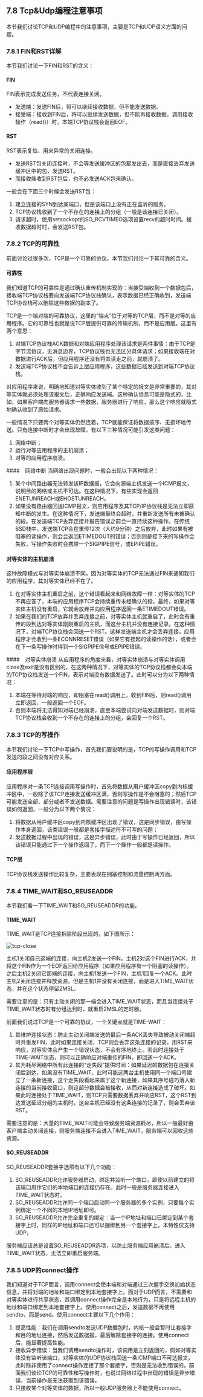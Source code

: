 ## 7.8 Tcp&Udp编程注意事项
本节我们讨论TCP和UDP编程中的注意事项，主要是TCP和UDP语义方面的问题。

### 7.8.1 FIN和RST详解
本节我们讨论一下FIN和RST的含义：
#### FIN
FIN表示完成发送任务，不代表连接关闭。
* 发送端：发送FIN后，将可以继续接收数据，但不能发送数据。
* 接受端：接收到FIN后，将可以继续发送数据，但不能再接收数据。调用接收操作（read()）时，本端TCP协议栈会返回EOF。

#### RST
RST表示复位、用来异常的关闭连接。
* 发送RST包关闭连接时，不会等发送缓冲区的包都发出去，而是直接丢弃发送缓冲区中的包，发送RST。
* 而接收端收到RST包后，也不必发送ACK包来确认。

一般会在下面三个时候会发送RST包：
1. 建立连接的SYN到达某端口，但是该端口上没有正在监听的服务。
2. TCP协议栈收到了一个不存在的连接上的分组（一般是该连接已关闭）。
3. 请求超时，使用setsockopt的SO_RCVTIMEO选项设置recv的超时时间。接收数据超时时，会发送RST包。

### 7.8.2 TCP的可靠性
前面讨论过很多次，TCP是一个可靠的协议。本节我们讨论一下其可靠的含义。

#### 可靠性
我们知道TCP的可靠性是通过确认重传机制实现的：当接受端收到一个数据包后，接收端TCP协议栈要向发送端TCP协议栈确认，表示数据已经正确收到，发送端TCP协议栈可以删除这些数据的副本了。

TCP是一个端对端的可靠协议，这里的“端点”位于对等的TCP层，而不是对等的应用程序。它的可靠性也就是说TCP层提供可靠的传输机制，而不是应用层。这里有两个意思：
1. 对端TCP协议栈ACK数据和对端应用程序处理该请求是两件事情：由于TCP是字节流协议，无消息边界，TCP协议栈也无法区分具体请求；如果接收端在对数据进行ACK后，但应用程序还没有将其读走之前，就崩溃了。
2. 发送端TCP协议栈不会告诉上层应用程序，这些数据已经发送到对端TCP协议栈。

对应用程序来说，明确地知道对等实体收到了某个特定的报文是非常重要的，其对等实体就必须处理该报文后，正确响应发送端。这种确认信息可能是隐式的，比如，如果客户端向服务器请求一些数据，服务器进行了响应，那么这个响应就隐式地确认收到了原始请求。

一般情况下只要两个对等实体仍然连着，TCP就能保证将数据按序、无损坏地传送。只有连接中断时才会出现故障。有以下三种情况可能引发这类问题：
1. 网络中断；
2. 运行对等应用程序的主机崩溃；
3. 对等的应用程序崩溃。

####　网络中断
当网络出现问题时，一般会出现以下两种情况：
1. 某个中间路由器无法转发该IP数据报，它会向源端主机发送一个ICMP报文，说明目的网络或主机不可达。在这种情况下，有些实现会返回ENETUNREACH或EHOSTUNREACH。
2. 如果没有路由器回送ICMP报文，则应用程序及其TCP/IP协议栈是无法立即获知中断的发生。在这种情况下，发送端最终会超时，并重新发送所有未被确认的段。在发送端TCP丢弃连接并报告错误之前会一直持续这种操作。在传统BSD栈中，发送端TCP会在重传12次（大约9分钟）之后放弃，此时如果有被阻塞的读操作，则会会返回ETIMEDOUT的错误；否则则是接下来的写操作会失败，写操作失败时会携带一个SIGPIPE信号，或EPIPE错误。

#### 对等实体的主机崩溃
这种故障模式与对等实体崩溃不同，因为对等实体的TCP无法通过FIN来通知我们的应用程序，其对等实体已经不在了。
1. 在对等实体主机重启之前，这个错误看起来和网络故障一样：对等实体的TCP不再应答了，本端的应用程序TCP会持续重传未经确认的段，最终，如果对等实体主机没有重启，它就会放弃并向应用程序返回一条ETIMEDOUT错误。
2. 如果在我们的TCP放弃并丢弃连接之前，对等实体主机就重启了，此时会有重传的段到达对等实体刚刚重启的主机，而这台主机并没有连接记录。在这种情况下，对端TCP协议栈会回送一个RST。这样发送端主机才会丢弃连接，应用程序才会收到一条ECONNRESET错误（如果它有挂起的读操作的话），或者会在下一条写操作时得到一个SIGPIPE信号或EPIPE错误。

####　对等实体崩溃
从应用程序的角度来看，对等实体崩溃与对等实体调用close及exit是没有区别的，在这两种情况下，对等实体的TCP协议栈都会向本端的TCP协议栈发送一个FIN，表示对端没有数据发送了。此时可以分为以下两种情况：
1. 本端在等待对端的响应，即阻塞在read()调用上，收到FIN后，则read()调用立即返回，一般返回一个EOF。
2. 否则本端将无法得知对端已经崩溃，直至本端尝试向对端发送数据时，则对端TCP协议栈会收到一个不存在的连接上的分组，会回复一个RST。

### 7.8.3 TCP的写操作
本节我们讨论一下TCP中写操作，首先我们要说明的是，TCP的写操作调用和TCP发送的段之间没有对应关系。

#### 应用程序层
应用程序对一条TCP连接调用写操作时，首先将数据从用户缓冲区copy到内核缓冲区中，一般除了该TCP连接发送缓冲区满，否则写操作是不会阻塞的；然后TCP可能发送全部、部分或者不发送数据。需要注意的问题是写操作出现错误时，该错误如何返回，一般分为以下两个情况：
1. 将数据从用户缓冲区copy到内核缓冲区出现了错误，这是同步错误，由写操作本身返回，该类错误一般都是套接字描述符不可写的问题；
2. 发送数据过程中出现的错误，这是异步错误，此时由于写操作已经返回，所以该错误只能通过下一个操作返回了，而下一个操作一般都是读操作。

#### TCP层
TCP协议栈发送操作比较复杂，主要表现在拥塞控制和流量控制两方面。

### 7.8.4 TIME_WAIT和SO_REUSEADDR
本节我们看一下TIME_WAIT和SO_REUSEADDR的功能。

#### TIME_WAIT
TIME_WAIT是TCP连接拆除阶段出现的，如下图所示：

![tcp-close](../img/7-8-tcp-close.png)

主机1关闭自己这端的连接，向主机2发送一个FIN。主机2对这个FIN进行ACK，并将这个FIN作为一个EOF返回给应用程序（如果应用程序有一个阻塞的读操作）。之后主机2关闭它那端的连接，向主机1发送一个FIN，主机1回复一个ACK。此时主机2关闭连接并释放资源，但是主机1并没有关闭连接，而是进入TIME_WAIT状态，并在这个状态停留2MSL。

需要注意的是：只有主动关闭的那一端会进入TIME_WAIT状态，而且当连接处于TIME_WAIT状态时有分组达到时，就重启2MSL的定时器。

前面我们说过TCP是一个可靠的协议，一个关键点就是TIME-WAIT：
1. 其维护连接状态：防止主动关闭端发送的最后一条ACK丢失导致被动关闭端超时并重发FIN，此时如果连接关闭，TCP则会丢弃这条连接的记录，用RST来响应，对等实体会产生一个错误状态，不会有序地终止。若此时连接处于TIME-WAIT状态，则可以正确响应对端重传的FIN，即回送一个ACK。
2. 其为耗尽网络中所有此连接的“走失段”提供时间：如果延迟的数据包在连接关闭后到达，如果没有TIME_WAIT，此时可能这两台主机使用同一个端口号建立了一条新连接，这个走失段看起来属于这个新连接，如果其序号碰巧落入新连接的当前接收窗口，则这部分数据会被接收，从而对新连接造成了破坏。如果此时连接处于TIME_WAIT，则TCP只需要数据丢弃并响应RST，这个RST到达发送延迟分组的主机时，这台主机已经没有这条连接的记录了，则会丢弃该RST。

需要注意的是：大量的TIME_WAIT可能会导致服务端资源耗尽，所以一般最好由客户端主动关闭连接，则服务端连接不会进入TIME_WAIT，服务端可以回收这些资源。

#### SO_REUSEADDR
SO_REUSEADDR套接字选项有以下几个功能：
1. SO_REUSEADDR允许服务器启动，绑定并监听一个端口，即使以前建立的将该端口用作它们的本地端口的连接仍存在。此时一般是服务器连接进入TIME_WAIT状态时。
2. SO_REUSEADDR允许同一个端口启动同一个服务器的多个实例，只要每个实例绑定一个不同的本地IP地址即可。
3. SO_REUSEADDR允许完全重复的绑定：当一个IP地址和端口已绑定到某个套接字上时，同样的IP地址和端口还可以捆绑到另一个套接字上，本特性仅支持UDP。

服务端应该总是设置SO_REUSEADDR选项，以防止服务端应用崩溃后，进入TIME_WAIT状态，无法立即重启服务端。

### 7.8.5 UDP的connect操作
我们知道对于TCP而言，调用connect会使本端和对端通过三次握手交换初始状态信息，并将对端的地址和端口绑定到本地套接字上。而对于UDP而言，不需要和对等实体进行共享状态，其调用connect操作完全是本地行为，只是将远程主机的地址和端口绑定到本地套接字上。使用connect之后，发送数据不再使用sendto，而是send。使用connect主要以下几个作用：
1. 提高性能：我们在调用sendto发送UDP数据包时，内核一般会暂时让套接字和目的地址连接，然后发送数据报，最后解除套接字的连接。使用connect后，能显著提高性能。
2. 接收异步错误：当我们调用sendto操作时，该调用是立刻返回的，假如对等实体没有监听该端口，对等实体的UDP协议栈回送一条ICMP端口不可达报文，此时除非使用了connect操作连接了那个套接字，否则是无法收到错误的。前面我们谈论TCP的可靠性和写操作时，也说过网络过程中出现的错误是异步错误，当前操作是无法获取到该错误。
3. 只接收某个对等实体的数据，所以一般UDP服务器上不能使用connect。
